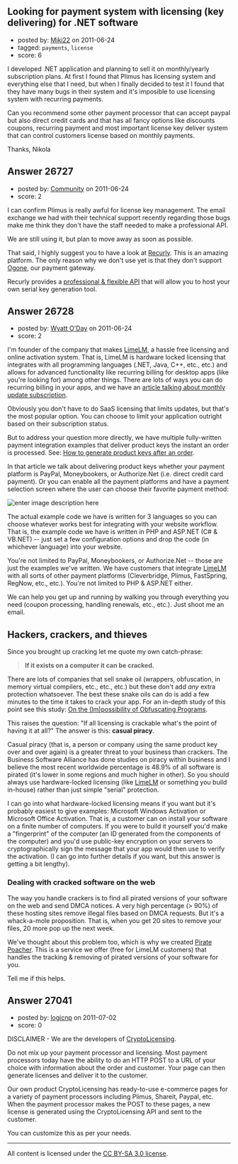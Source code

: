 ## Looking for payment system with licensing (key delivering) for .NET software

- posted by: [Miki22](https://stackexchange.com/users/-1/11492-miki22) on 2011-06-24
- tagged: `payments`, `license`
- score: 6

I developed .NET application and planning to sell it on monthly/yearly subscription plans.
At first I found that Plimus has licensing system and everything else that I need, but when I finally decided to test it I found that they have many bugs in their system and it's imposible to use licensing system with recurring payments.

Can you recommend some other payment processor that can accept paypal but also direct credit cards
and that has all fancy options like discounts coupons, recurring payment and most important license key deliver system that can control customers license based on monthly payments.

Thanks,
Nikola


## Answer 26727

- posted by: [Community](https://stackexchange.com/users/-1/-1-community) on 2011-06-24
- score: 2

<p>I can confirm Plimus is really awful for license key management. The email exchange we had with their technical support recently regarding those bugs make me think they don't have the staff needed to make a professional API.</p>

<p>We are still using it, but plan to move away as soon as possible.</p>

<p>That said, I highly suggest you to have a look at <a href="http://recurly.com/" rel="nofollow">Recurly</a>. This is an amazing platform. The only reason why we don't use yet is that they don't support <a href="http://www.ogone.be/" rel="nofollow">Ogone</a>, our payment gateway.</p>

<p>Recurly provides a <a href="http://docs.recurly.com/transparent-post/basics/" rel="nofollow">professional &amp; flexible API</a> that will allow you to host your own serial key generation tool.</p>



## Answer 26728

- posted by: [Wyatt O'Day](https://stackexchange.com/users/-1/5714-wyatt-o-day) on 2011-06-24
- score: 2

<p>I'm founder of the company that makes <a href="http://wyday.com/limelm/" rel="nofollow">LimeLM</a>, a hassle free licensing and online activation system. That is, LimeLM is hardware locked licensing that integrates with all programming languages (.NET, Java, C++, etc., etc.) and allows for advanced functionality like recurring billing for desktop apps (like you're looking for) among other things. There are lots of ways you can do recurring billing in your apps, and we have an <a href="http://wyday.com/limelm/help/saas-and-time-limited-licensing/" rel="nofollow">article talking about monthly update subscription</a>.</p>

<p>Obviously you don't have to do SaaS licensing that limits updates, but that's the most popular option. You can choose to limit your application outright based on their subscription status.</p>

<p>But to address your question more directly, we have multiple fully-written payment integration examples that deliver product keys the instant an order is processed. See: <a href="http://wyday.com/limelm/help/how-to-generate-product-keys-after-order/" rel="nofollow">How to generate product keys after an order</a>.</p>

<p>In that article we talk about delivering product keys whether your payment platform is PayPal, Moneybookers, or Authorize.Net (i.e. direct credit card payment). Or you can enable all the payment platforms and have a payment selection screen where the user can choose their favorite payment method:</p>

<p><img src="http://i.stack.imgur.com/SJYUn.png" alt="enter image description here"></p>

<p>The actual example code we have is written for 3 languages so you can choose whatever works best for integrating with your website workflow. That is, the example code we have is written in PHP and ASP.NET (C# &amp; VB.NET) -- just set a few configuration options and drop the code (in whichever language) into your website.</p>

<p>You're not limited to PayPal, Moneybookers, or Authorize.Net -- those are just the examples we've written. We have customers that integrate <a href="http://wyday.com/limelm/" rel="nofollow">LimeLM</a> with all sorts of other payment platforms (Cleverbridge, Plimus, FastSpring, RegNow, etc., etc.). You're not limited to PHP &amp; ASP.NET either.</p>

<p>We can help you get up and running by walking you through everything you need (coupon processing, handling renewals, etc., etc.). Just shoot me an email.</p>

<h2>Hackers, crackers, and thieves</h2>

<p>Since you brought up cracking let me quote my own catch-phrase:</p>

<blockquote>
  <p><strong>If it exists on a computer it can be cracked.</strong></p>
</blockquote>

<p>There are lots of companies that sell snake oil (wrappers, obfuscation, in memory virtual compilers, etc., etc., etc.) but these don't add <em>any</em> extra protection whatsoever. The best these snake oils can do is add a few minutes to the time it takes to crack your app. For an in-depth study of this point see this study: <a href="http://www.wisdom.weizmann.ac.il/~oded/p_obfuscate.html" rel="nofollow">On the (Im)possibility of Obfuscating Programs</a>.</p>

<p>This raises the question: "If all licensing is crackable what's the point of having it at all?" The answer is this: <strong>casual piracy</strong>.</p>

<p>Casual piracy (that is, a person or company using the same product key over and over again) is a greater threat to your business than crackers. The Business Software Alliance has done studies on piracy within business and I believe the most recent worldwide percentage is 48.9% of all software is pirated (it's lower in some regions and much higher in other). So you should always use hardware-locked licensing (like <a href="http://wyday.com/limelm/" rel="nofollow">LimeLM</a> or something you build in-house) rather than just simple "serial" protection.</p>

<p>I can go into what hardware-locked licensing means if you want but it's probably easiest to give examples: Microsoft Windows Activation or Microsoft Office Activation. That is, a customer can on install your software on a finite number of computers. If you were to build it yourself you'd make a "fingerprint" of the computer (an ID generated from the components of the computer) and you'd use public-key encryption on your servers to cryptographically sign the message that your app would then use to verify the activation. (I can go into further details if you want, but this answer is getting a bit lengthy).</p>

<h3>Dealing with cracked software on the web</h3>

<p>The way you handle crackers is to find all pirated versions of your software on the web and send DMCA notices. A very high percentage (> 90%) of these hosting sites remove illegal files based on DMCA requests. But it's a whack-a-mole proposition. That is, when you get 20 sites to remove your files, 20 more pop up the next week. </p>

<p>We've thought about this problem too, which is why we created <a href="http://wyday.com/pirate-poacher/" rel="nofollow">Pirate Poacher</a>. This is a service we offer (free for LimeLM customers) that handles the tracking &amp; removing of pirated versions of your software for you.</p>

<p>Tell me if this helps.</p>



## Answer 27041

- posted by: [logicnp](https://stackexchange.com/users/-1/11650-logicnp) on 2011-07-02
- score: 0

<p>DISCLAIMER - We are the developers of <a href="http://www.ssware.com/cryptolicensing/cryptolicensing_net.htm" rel="nofollow">CryptoLicensing</a>.</p>

<p>Do not mix up your payment processor and licensing. Most payment processors today have the ability to do an HTTP POST to a URL of your choice with information about the order and customer.  Your page can then generate licenses and deliver it to the customer.</p>

<p>Our own product CryptoLicensing has ready-to-use e-commerce pages for a variety of payment processors including Plimus, Shareit, Paypal, etc. When the payment processor makes the POST to these pages, a new license is generated using the CryptoLicensing API and sent to the customer.</p>

<p>You can customize this as per your needs. </p>




---

All content is licensed under the [CC BY-SA 3.0 license](https://creativecommons.org/licenses/by-sa/3.0/).
